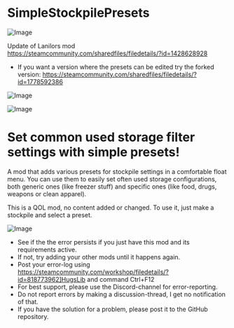# SimpleStockpilePresets

![Image](https://i.imgur.com/buuPQel.png)

Update of Lanilors mod
https://steamcommunity.com/sharedfiles/filedetails/?id=1428628928

- If you want a version where the presets can be edited try the forked version:
https://steamcommunity.com/sharedfiles/filedetails/?id=1778592386

![Image](https://i.imgur.com/pufA0kM.png)

	
![Image](https://i.imgur.com/Z4GOv8H.png)


# Set common used storage filter settings with simple presets!


A mod that adds various presets for stockpile settings in a comfortable float menu. You can use them to easily set often used storage configurations, both generic ones (like freezer stuff) and specific ones (like food, drugs, weapons or clean apparel).

This is a QOL mod, no content added or changed. To use it, just make a stockpile and select a preset.



![Image](https://i.imgur.com/PwoNOj4.png)



-  See if the the error persists if you just have this mod and its requirements active.
-  If not, try adding your other mods until it happens again.
-  Post your error-log using https://steamcommunity.com/workshop/filedetails/?id=818773962]HugsLib and command Ctrl+F12
-  For best support, please use the Discord-channel for error-reporting.
-  Do not report errors by making a discussion-thread, I get no notification of that.
-  If you have the solution for a problem, please post it to the GitHub repository.




